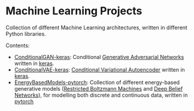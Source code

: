 # Machine Learning Projects
Collection of different Machine Learning architectures, written in different Python libraries.

Contents:
- [ConditionalGAN-keras](https://github.com/apozas/ml-projects/blob/master/ConditionalGAN-keras):
Conditional [Generative Adversarial Networks](https://arxiv.org/abs/1406.2661) written in
[keras](https://github.com/fchollet/keras).
- [ConditionalVAE-keras](https://github.com/apozas/ml-projects/blob/master/ConditionalVAE-keras):
[Conditional Variational Autoencoder](https://arxiv.org/abs/1312.6114) written in
[keras](https://github.com/fchollet/keras).
- [EnergyBasedModels-pytorch](https://github.com/apozas/ml-projects/blob/master/EnergyBasedModels-pytorch):
Collection of different energy-based generative models
([Restricted Boltzmann Machines](http://stanford.edu/~jlmcc/papers/PDP/Volume%201/Chap6_PDP86.pdf)
and [Deep Belief Networks](http://www.scholarpedia.org/article/Deep_belief_networks)), for modelling
both discrete and continuous data, written in [pytorch](http://www.pytorch.org)
